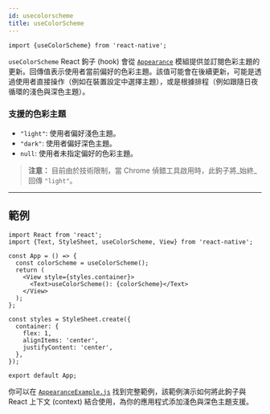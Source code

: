```yaml
---
id: usecolorscheme
title: useColorScheme
---
```


```tsx
import {useColorScheme} from 'react-native';
```

`useColorScheme` React 鉤子 (hook) 會從 [`Appearance`](appearance) 模組提供並訂閱色彩主題的更新。回傳值表示使用者當前偏好的色彩主題。該值可能會在後續更新，可能是透過使用者直接操作（例如在裝置設定中選擇主題），或是根據排程（例如跟隨日夜循環的淺色與深色主題）。

### 支援的色彩主題

- `"light"`: 使用者偏好淺色主題。
- `"dark"`: 使用者偏好深色主題。
- `null`: 使用者未指定偏好的色彩主題。

> **注意：** 目前由於技術限制，當 Chrome 偵錯工具啟用時，此鉤子將_始終_回傳 `"light"`。

---

## 範例

```SnackPlayer
import React from 'react';
import {Text, StyleSheet, useColorScheme, View} from 'react-native';

const App = () => {
  const colorScheme = useColorScheme();
  return (
    <View style={styles.container}>
      <Text>useColorScheme(): {colorScheme}</Text>
    </View>
  );
};

const styles = StyleSheet.create({
  container: {
    flex: 1,
    alignItems: 'center',
    justifyContent: 'center',
  },
});

export default App;
```

你可以在 [`AppearanceExample.js`](https://github.com/facebook/react-native/blob/main/packages/rn-tester/js/examples/Appearance/AppearanceExample.js) 找到完整範例，該範例演示如何將此鉤子與 React 上下文 (context) 結合使用，為你的應用程式添加淺色與深色主題支援。